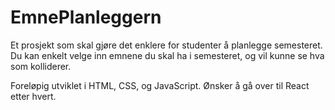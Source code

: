 # EmnePlanleggern

Et prosjekt som skal gjøre det enklere for studenter å planlegge semesteret.
Du kan enkelt velge inn emnene du skal ha i semesteret, og vil kunne se hva som kolliderer.

Foreløpig utviklet i HTML, CSS, og JavaScript. Ønsker å gå over til React etter hvert.